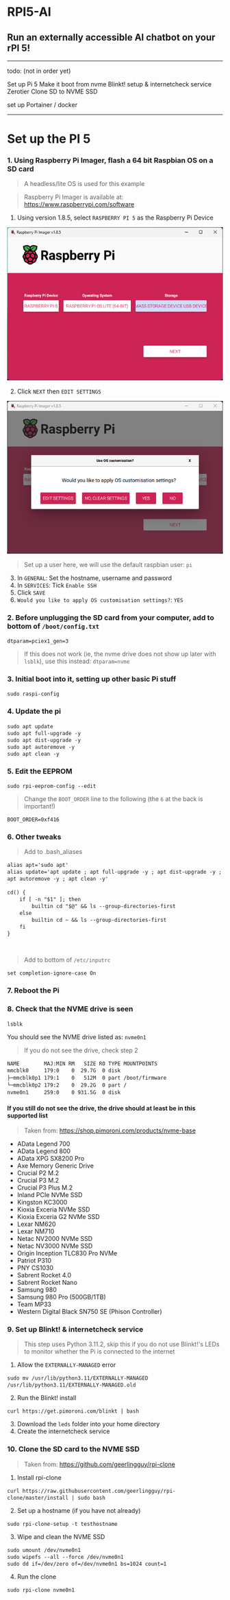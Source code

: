 # RPI5-AI
## Run an externally accessible AI chatbot on your rPI 5!

---

todo: (not in order yet)

Set up Pi 5
Make it boot from nvme
Blinkt! setup & internetcheck service
Zerotier
Clone SD to NVME SSD

set up Portainer / docker

---

# Set up the PI 5

### 1. Using Raspberry Pi Imager, flash a 64 bit Raspbian OS on a SD card

> A headless/lite OS is used for this example

> Raspberry Pi Imager is available at: https://www.raspberrypi.com/software

1. Using version 1.8.5, select ```RASPBERRY PI 5``` as the Raspberry Pi Device

![](https://github.com/reikolydia/RPI5-AI/blob/main/images/rpi_imager_1.8.5.png)

2. Click ```NEXT``` then ```EDIT SETTINGS```

![](https://github.com/reikolydia/RPI5-AI/blob/main/images/rpi_imager_next.png)

> Set up a user here, we will use the default raspbian user: ```pi```

3. In ```GENERAL```: Set the hostname, username and password
4. In ```SERVICES```: Tick ```Enable SSH```
5. Click ```SAVE```
6. ```Would you like to apply OS customisation settings?```: ```YES```

### 2. Before unplugging the SD card from your computer, add to bottom of ```/boot/config.txt```

```shell
dtparam=pciex1_gen=3
```

> If this does not work (ie, the nvme drive does not show up later with ``` lsblk ```), use this instead: ```dtparam=nvme```

### 3. Initial boot into it, setting up other basic Pi stuff

```shell
sudo raspi-config
```

### 4. Update the pi

```shell
sudo apt update
sudo apt full-upgrade -y
sudo apt dist-upgrade -y
sudo apt autoremove -y
sudo apt clean -y
```

### 5. Edit the EEPROM

```shell
sudo rpi-eeprom-config --edit
```

> Change the ```BOOT_ORDER``` line to the following (the ```6``` at the back is important!)

```shell
BOOT_ORDER=0xf416
```

### 6. Other tweaks

> Add to .bash_aliases

```shell
alias apt='sudo apt'
alias update='apt update ; apt full-upgrade -y ; apt dist-upgrade -y ; apt autoremove -y ; apt clean -y'

cd() {
    if [ -n "$1" ]; then
        builtin cd "$@" && ls --group-directories-first
    else
        builtin cd ~ && ls --group-directories-first
    fi
}
```

<br>

> Add to bottom of ```/etc/inputrc```

```shell
set completion-ignore-case On
```

### 7. Reboot the Pi

### 8. Check that the NVME drive is seen

```shell
lsblk
```

You should see the NVME drive listed as: ```nvme0n1```

> If you do not see the drive, check step 2

```bash
NAME        MAJ:MIN RM   SIZE RO TYPE MOUNTPOINTS
mmcblk0     179:0    0  29.7G  0 disk
├─mmcblk0p1 179:1    0   512M  0 part /boot/firmware
└─mmcblk0p2 179:2    0  29.2G  0 part /
nvme0n1     259:0    0 931.5G  0 disk
```

#### If you still do not see the drive, the drive should at least be in this supported list

> Taken from: https://shop.pimoroni.com/products/nvme-base

- AData Legend 700
- AData Legend 800
- AData XPG SX8200 Pro
- Axe Memory Generic Drive
- Crucial P2 M.2
- Crucial P3 M.2
- Crucial P3 Plus M.2
- Inland PCIe NVMe SSD
- Kingston KC3000
- Kioxia Exceria NVMe SSD
- Kioxia Exceria G2 NVMe SSD
- Lexar NM620
- Lexar NM710
- Netac NV2000 NVMe SSD
- Netac NV3000 NVMe SSD
- Origin Inception TLC830 Pro NVMe
- Patriot P310
- PNY CS1030
- Sabrent Rocket 4.0
- Sabrent Rocket Nano
- Samsung 980
- Samsung 980 Pro (500GB/1TB)
- Team MP33
- Western Digital Black SN750 SE (Phison Controller)

### 9. Set up Blinkt! & internetcheck service

> This step uses Python 3.11.2, skip this if you do not use Blinkt!'s LEDs to monitor whether the Pi is connected to the internet

  1. Allow the ```EXTERNALLY-MANAGED``` error

```shell
sudo mv /usr/lib/python3.11/EXTERNALLY-MANAGED /usr/lib/python3.11/EXTERNALLY-MANAGED.old
```

  2. Run the Blinkt! install

```shell
curl https://get.pimoroni.com/blinkt | bash
```

  3. Download the ```leds``` folder into your home directory
  4. Create the internetcheck service

### 10. Clone the SD card to the NVME SSD

> Taken from: https://github.com/geerlingguy/rpi-clone

  1. Install rpi-clone
   
```shell
curl https://raw.githubusercontent.com/geerlingguy/rpi-clone/master/install | sudo bash
```

  2. Set up a hostname (if you have not already)
   
```shell
sudo rpi-clone-setup -t testhostname
```

  3. Wipe and clean the NVME SSD

```shell
sudo umount /dev/nvme0n1
sudo wipefs --all --force /dev/nvme0n1
sudo dd if=/dev/zero of=/dev/nvme0n1 bs=1024 count=1
```

  4. Run the clone

```shell
sudo rpi-clone nvme0n1
```

